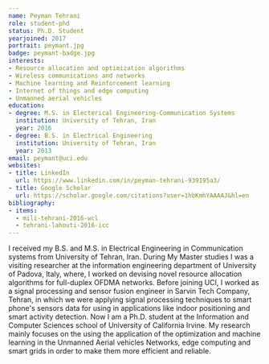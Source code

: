 ```yaml
---
name: Peyman Tehrani
role: student-phd
status: Ph.D. Student
yearjoined: 2017
portrait: peymant.jpg
badge: peymant-badge.jpg
interests:
- Resource allocation and optimization algorithms
- Wireless communications and networks
- Machine learning and Reinforcement learning
- Internet of things and edge computing
- Unmanned aerial vehicles
education:
- degree: M.S. in Electerical Engineering-Communication Systems
  institution: University of Tehran, Iran
  year: 2016
- degree: B.S. in Electrical Engineering
  institution: University of Tehran, Iran
  year: 2013
email: peymant@uci.edu
websites:
- title: LinkedIn
  url: https://www.linkedin.com/in/peyman-tehrani-939195a3/
- title: Google Scholar
  url: https://scholar.google.com/citations?user=1hbKmhYAAAAJ&hl=en
bibliography:
- items:
  - mili-tehrani-2016-wcl
  - tehrani-lahouti-2016-icc
---
```


I received my B.S. and M.S. in Electrical Engineering in Communication systems from University of Tehran, Iran. During My Master studies I was a visiting researcher at the information engineering department of University of Padova, Italy, where, I worked on devising novel resource allocation algorithms for full-duplex OFDMA networks. Before joining UCI, I worked as a signal processing and sensor fusion engineer in Sarvin Tech Company, Tehran, in which we were applying signal processing techniques to smart phone's sensors data for using in applications like indoor positioning and smart activity detection. Now I am a Ph.D. student at the Information and Computer Sciences school of University of California Irvine. My research mainly focuses on the using the application of the optimization and machine learning in the Unmanned Aerial vehicles Networks, edge computing and smart grids in order to make them more efficient and reliable.
